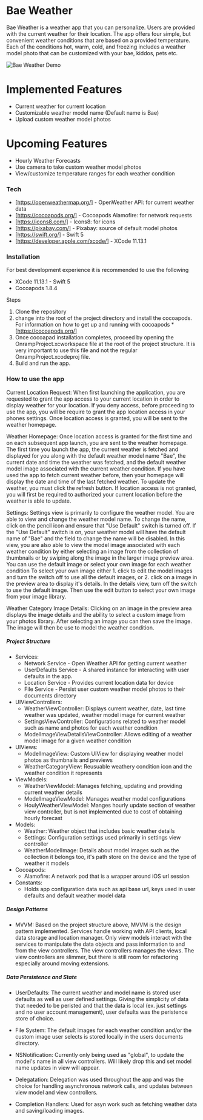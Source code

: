 # Bae Weather

Bae Weather is a weather app that you can personalize. Users are provided with the current weather for their location. The app offers four simple, but convenient weather conditions that are based on a provided temperature. Each of the conditions hot, warm, cold, and freezing includes a weather model photo that can be customized with your bae, kiddos, pets etc.

![Bae Weather Demo](bae-weather-demo2.gif)

# Implemented Features

  - Current weather for current location
  - Customizable weather model name (Default name is Bae)
  - Upload custom weather model photos
  
# Upcoming Features
  - Hourly Weather Forecasts
  - Use camera to take custom weather model photos
  - View/customize temperature ranges for each weather condition

### Tech

* [https://openweathermap.org/] - OpenWeather API: for current weather data
* [https://cocoapods.org/] - Cocoapods Alamofire: for network requests
* [https://icons8.com/] - Icons8: for icons
* [https://pixabay.com/] - Pixabay: source of default model photos
* [https://swift.org/] - Swift 5
* [https://developer.apple.com/xcode/] - XCode 11.13.1

### Installation

For best development experience it is recommended to use the following

  - XCode 11.13.1 - Swift 5
  - Cocoapods 1.8.4
 
Steps
1. Clone the repository
2. change into the root of the project directory and install the cocoapods. For information on how to get up and running with cocoapods * [https://cocoapods.org/]
3. Once cocoapad installation completes, proceed by opening the OnrampProject.xcworkspace file at the root of the project structure. It is very important to use this file and not the regular OnrampProject.xcodeproj file. 
4. Build and run the app.

### How to use the app

Current Location Request: When first launching the application, you are requested to grant the app access to your current location in order to display weather for your location. If you deny access, before proceeding to use the app, you will be require to grant the app location access in your phones settings. Once location access is granted, you will be sent to the weather homepage. 

Weather Homepage: Once location access is granted for the first time and on each subsequent app launch, you are sent to the weather homepage. The first time you launch the app, the current weather is fetched and displayed for you along with the default weather model name "Bae", the current date and time the weather was fetched, and the default weather model image associated with the current weather condition. If you have used the app to fetch current weather before, then your homepage will display the date and time of the last fetched weather. To update the weather, you must click the refresh button. If location access is not granted, you will first be required to authorized your current location before the weather is able to update. 

Settings: Settings view is primarily to configure the weather model. You are able to view and change the weather model name. To change the name, click on the pencil icon and ensure that "Use Default" switch is turned off. If the "Use Default" switch is on, your weather model will have the default name of "Bae" and the field to change the name will be disabled. In this view, you are also able to view the model image associated with each weather condition by either selecting an image from the collection of thumbnails or by swiping along the image in the larger image preview area. You can use the default image or select your own image for each weather condition To select your own image either 1. click to edit the model images and turn the switch off to use all the default images, or 2. click on a image in the preview area to display it's details. In the details view, turn off the switch to use the default image. Then use the edit button to select your own image from your image library.

Weather Category Image Details: Clicking on an image in the preview area displays the image details and the ability to select a custom image from your photos library. After selecting an image you can then save the image. The image will then be use to model the weather condition.

##### Project Structure
- Services:
    - Network Service - Open Weather API for getting current weather
    - UserDefaults Service - A shared instance for interacting with user defaults in the app.
    - Location Service - Provides current location data for device
    - File Service - Persist user custom weather model photos to their documents directory
- UIViewControllers: 
    - WeatherViewController: Displays current weather, date, last time weather was updated, weather model image for current weather 
    - SettingsViewController: Configurations related to weather model such as name and photos for each weather condition
    - ModelImageViewDetailsViewController: Allows editing of a weather model image for a given weather condition
- UIViews: 
    - ModelImageView: Custom UIView for displaying weather model photos as thumbnails and previews
    - WeatherCategoryView: Reusuable weathery condition icon and the weather condition it represents
- ViewModels:
    - WeatherViewModel: Manages fetching, updating and providing current weather details
    - ModelImageViewModel: Manages weather model configurations
    - HoulyWeatherViewModel: Manges hourly update section of weather view controller, but is not implemented due to cost of obtaining hourly forecast
- Models:
    - Weather: Weather object that includes basic weather details
    - Settings: Configuration settings used primarily in settings view controller
    - WeatherModelImage: Details about model images such as the collection it belongs too, it's path store on the device and the type of weather it models
- Cocoapods:
    - Alamofire: A network pod that is a wrapper around iOS url session
- Constants:
    - Holds app configuration data such as api base url, keys used in user defaults and default weather model data

##### Design Patterns
- MVVM: Based on the project structure above, MVVM is the design pattern implemented. Services handle working with API clients, local data storage and location manager. Only view models interact with the services to manipulate the data objects and pass information to and from the view controllers. The view controllers manages the views. The view controllers are slimmer, but there is still room for refactoring especially around moving extensions.

##### Data Persistence and State
- UserDefaults: The current weather and model name is stored user defaults as well as user defined settings. Giving the simplicity of data that needed to be peristed and that the data is local (ex. just settings and no user account management), user defaults was the peristence store of choice. 

- File System: The default images for each weather condition and/or the custom image user selects is stored locally in the users documents directory. 

- NSNotification: Currently only being used as "global", to update the model's name in all view controllers. Will likely drop this and set model name updates in view will appear.

- Delegatation: Delegation was used throughout the app and was the choice for handling asynchronous network calls, and updates between view model and view controllers. 

- Completion Handlers: Used for asyn work such as fetching weather data and saving/loading images.
 

